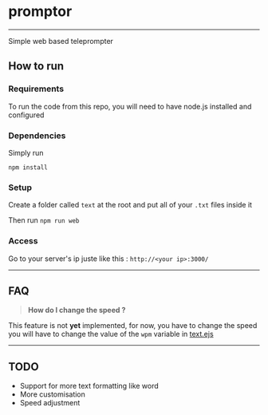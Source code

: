 # promptor

---

Simple web based teleprompter

## How to run

### Requirements

To run the code from this repo, you will need to have node.js installed and configured 

### Dependencies 

Simply run 

```npm install```

### Setup

Create a folder called `text` at the root and put all of your `.txt` files inside it

Then run ```npm run web```

### Access 

Go to your server's ip juste like this : `http://<your ip>:3000/`

---

## FAQ

> **How do I change the speed ?**

This feature is not **yet** implemented, for now, you have to change the speed you will have to 
change the value of the `wpm` variable in [text.ejs](https://github.com/vsahler/promptor/blob/main/text.ejs)

---

## TODO

 - Support for more text formatting like word
 - More customisation
 - Speed adjustment 
